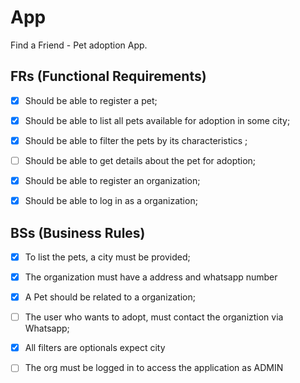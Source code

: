 # App

Find a Friend - Pet adoption App.

## FRs (Functional Requirements)

- [x] Should be able to register a pet;
- [x] Should be able to list all pets available for adoption in some city;
- [x] Should be able to filter the pets by its characteristics ;
- [ ] Should be able to get details about the pet for adoption;
- [x] Should be able to register an organization;
- [x] Should be able to log in as a organization;


## BSs (Business Rules)

- [x] To list the pets, a city must be provided;
- [x] The organization must have a address and whatsapp number
- [x] A Pet should be related to a organization;
- [ ] The user who wants to adopt, must contact the organiztion via Whatsapp;
- [x] All filters are optionals expect city
- [ ] The org must be logged in to access the application as ADMIN



